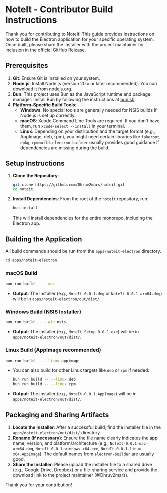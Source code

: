 # NoteIt - Contributor Build Instructions

Thank you for contributing to NoteIt! This guide provides instructions on how to build the Electron application for your specific operating system. Once built, please share the installer with the project maintainer for inclusion in the official GitHub Release.

## Prerequisites

1.  **Git**: Ensure Git is installed on your system.
2.  **Node.js**: Install Node.js (version 20.x or later recommended). You can download it from [nodejs.org](https://nodejs.org/).
3.  **Bun**: This project uses Bun as the JavaScript runtime and package manager. Install Bun by following the instructions at [bun.sh](https://bun.sh/).
4.  **Platform-Specific Build Tools**:
    *   **Windows**: No special tools are generally needed for NSIS builds if Node.js is set up correctly.
    *   **macOS**: Xcode Command Line Tools are required. If you don't have them, run `xcode-select --install` in your terminal.
    *   **Linux**: Depending on your distribution and the target format (e.g., AppImage, deb, rpm), you might need certain libraries like `fakeroot`, `dpkg`, `rpmbuild`. `electron-builder` usually provides good guidance if dependencies are missing during the build.

## Setup Instructions

1.  **Clone the Repository**:
    ```bash
    git clone https://github.com/Dhruv2mars/noteit.git
    cd noteit
    ```

2.  **Install Dependencies**:
    From the root of the `noteit` repository, run:
    ```bash
    bun install
    ```
    This will install dependencies for the entire monorepo, including the Electron app.

## Building the Application

All build commands should be run from the `apps/noteit-electron` directory.

```bash
cd apps/noteit-electron
```

### macOS Build

```bash
bun run build -- --mac
```
*   **Output**: The installer (e.g., `NoteIt-0.0.1.dmg` or `NoteIt-0.0.1-arm64.dmg`) will be in `apps/noteit-electron/out/dist/`.

### Windows Build (NSIS Installer)

```bash
bun run build -- --win nsis
```
*   **Output**: The installer (e.g., `NoteIt Setup 0.0.1.exe`) will be in `apps/noteit-electron/out/dist/`.

### Linux Build (AppImage recommended)

```bash
bun run build -- --linux appimage
```
*   You can also build for other Linux targets like `deb` or `rpm` if needed:
    ```bash
    bun run build -- --linux deb
    bun run build -- --linux rpm
    ```
*   **Output**: The installer (e.g., `NoteIt-0.0.1.AppImage`) will be in `apps/noteit-electron/out/dist/`.

## Packaging and Sharing Artifacts

1.  **Locate the Installer**: After a successful build, find the installer file in the `apps/noteit-electron/out/dist/` directory.
2.  **Rename (if necessary)**: Ensure the file name clearly indicates the app name, version, and platform/architecture (e.g., `NoteIt-0.0.1-mac-arm64.dmg`, `NoteIt-0.0.1-windows-x64.exe`, `NoteIt-0.0.1-linux-x64.AppImage`). The default names from `electron-builder` are usually good.
3.  **Share the Installer**: Please upload the installer file to a shared drive (e.g., Google Drive, Dropbox) or a file-sharing service and provide the download link to the project maintainer (@Dhruv2mars).

Thank you for your contribution!
